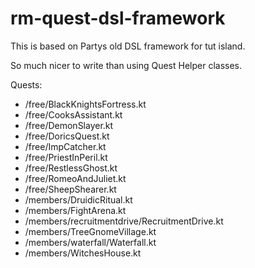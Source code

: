 # rm-quest-dsl-framework

This is based on Partys old DSL framework for tut island.

So much nicer to write than using Quest Helper classes.

Quests:
- /free/BlackKnightsFortress.kt
- /free/CooksAssistant.kt
- /free/DemonSlayer.kt
- /free/DoricsQuest.kt
- /free/ImpCatcher.kt
- /free/PriestInPeril.kt
- /free/RestlessGhost.kt
- /free/RomeoAndJuliet.kt
- /free/SheepShearer.kt
- /members/DruidicRitual.kt
- /members/FightArena.kt
- /members/recruitmentdrive/RecruitmentDrive.kt
- /members/TreeGnomeVillage.kt
- /members/waterfall/Waterfall.kt
- /members/WitchesHouse.kt
